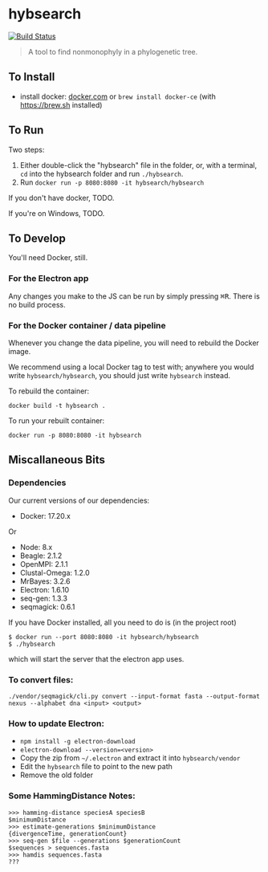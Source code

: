 # hybsearch
[![Build Status](https://travis-ci.org/hybsearch/hybsearch.svg?branch=master)](https://travis-ci.org/hybsearch/hybsearch)

> A tool to find nonmonophyly in a phylogenetic tree.


## To Install
- install docker: [docker.com](https://store.docker.com/search?type=edition&offering=community) or `brew install docker-ce` (with <https://brew.sh> installed)


## To Run
Two steps:

1. Either double-click the "hybsearch" file in the folder, or, with a terminal, `cd` into the hybsearch folder and run `./hybsearch`.
2. Run `docker run -p 8080:8080 -it hybsearch/hybsearch`

If you don't have docker, TODO.

If you're on Windows, TODO.


## To Develop
You'll need Docker, still.

### For the Electron app
Any changes you make to the JS can be run by simply pressing <kbd>⌘R</kbd>. There is no build process.

### For the Docker container / data pipeline
Whenever you change the data pipeline, you will need to rebuild the Docker image.

We recommend using a local Docker tag to test with; anywhere you would write `hybsearch/hybsearch`, you should just write `hybsearch` instead.

To rebuild the container:

```
docker build -t hybsearch .
```

To run your rebuilt container:

```
docker run -p 8080:8080 -it hybsearch
```


## Miscallaneous Bits

### Dependencies

Our current versions of our dependencies:

- Docker: 17.20.x

Or

- Node: 8.x
- Beagle: 2.1.2
- OpenMPI: 2.1.1
- Clustal-Omega: 1.2.0
- MrBayes: 3.2.6
- Electron: 1.6.10
- seq-gen: 1.3.3
- seqmagick: 0.6.1

If you have Docker installed, all you need to do is (in the project root)

```
$ docker run --port 8080:8080 -it hybsearch/hybsearch
$ ./hybsearch
```

which will start the server that the electron app uses.


### To convert files:

```shell
./vendor/seqmagick/cli.py convert --input-format fasta --output-format nexus --alphabet dna <input> <output>
```

### How to update Electron:

- `npm install -g electron-download`
- `electron-download --version=<version>`
- Copy the zip from `~/.electron` and extract it into `hybsearch/vendor`
- Edit the `hybsearch` file to point to the new path
- Remove the old folder

### Some HammingDistance Notes:

```
>>> hamming-distance speciesA speciesB
$minimumDistance
>>> estimate-generations $minimumDistance
{divergenceTime, generationCount}
>>> seq-gen $file --generations $generationCount
$sequences > sequences.fasta
>>> hamdis sequences.fasta
???
```

